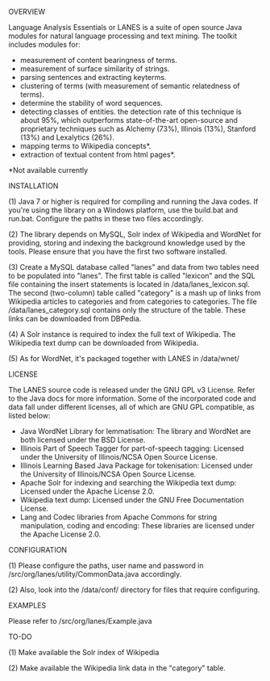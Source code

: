 OVERVIEW

Language Analysis Essentials or LANES is a suite of open source Java modules for natural language processing and text mining. The toolkit includes modules for:

- measurement of content bearingness of terms.
- measurement of surface similarity of strings.
- parsing sentences and extracting keyterms.
- clustering of terms (with measurement of semantic relatedness of terms).
- determine the stability of word sequences.
- detecting classes of entities. the detection rate of this technique is about 95%, which outperforms state-of-the-art open-source and proprietary techniques such as Alchemy (73%), Illinois (13%), Stanford (13%) and Lexalytics (26%).
- mapping terms to Wikipedia concepts*.
- extraction of textual content from html pages*.
 
 *Not available currently
 
 
INSTALLATION

(1) Java 7 or higher is required for compiling and running the Java codes. If you're using the library on a Windows platform, use the build.bat and run.bat. Configure the paths in these two files accordingly.

(2) The library depends on MySQL, Solr index of Wikipedia and WordNet for providing, storing and indexing the background knowledge used by the tools. Please ensure that you have the first two software installed.

(3) Create a MySQL database called "lanes" and data from two tables need to be populated into "lanes". The first table is called "lexicon" and the SQL file containing the insert  statements is located in /data/lanes_lexicon.sql. The second (two-column) table called "category" is a mash up of links from Wikipedia articles to categories and from categories to categories. The file /data/lanes_category.sql contains only the structure of the table. These links can be downloaded from DBPedia.

(4) A Solr instance is required to index the full text of Wikipedia. The Wikipedia text dump can be downloaded from Wikipedia.

(5) As for WordNet, it's packaged together with LANES in /data/wnet/


LICENSE

The LANES source code is released under the GNU GPL v3 License. Refer to the Java docs for more information. Some of the incorporated code and data fall under different licenses, all of which are GNU GPL compatible, as listed below:

- Java WordNet Library for lemmatisation: The library and WordNet are both licensed under the BSD License.
- Illinois Part of Speech Tagger for part-of-speech tagging: Licensed under the University of Illinois/NCSA Open Source License.
- Illinois Learning Based Java Package for tokenisation: Licensed under the University of Illinois/NCSA Open Source License.
- Apache Solr for indexing and searching the Wikipedia text dump: Licensed under the Apache License 2.0.
- Wikipedia text dump: Licensed under the GNU Free Documentation License.
- Lang and Codec libraries from Apache Commons for string manipulation, coding and encoding: These libraries are licensed under the Apache License 2.0.


CONFIGURATION

(1) Please configure the paths, user name and password in /src/org/lanes/utility/CommonData.java accordingly.

(2) Also, look into the /data/conf/ directory for files that require configuring.


EXAMPLES

Please refer to /src/org/lanes/Example.java


TO-DO

(1) Make available the Solr index of Wikipedia

(2) Make available the Wikipedia link data in the "category" table.
